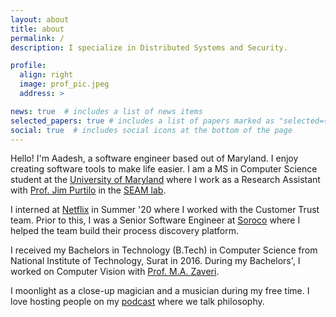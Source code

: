 ```yaml
---
layout: about
title: about
permalink: /
description: I specialize in Distributed Systems and Security.

profile:
  align: right
  image: prof_pic.jpeg
  address: >

news: true  # includes a list of news items
selected_papers: true # includes a list of papers marked as "selected={true}"
social: true  # includes social icons at the bottom of the page
---
```


Hello! I'm Aadesh, a software engineer based out of Maryland. I enjoy creating software tools to make life easier. 
I am a MS in Computer Science student at the [University of Maryland](https://www.cs.umd.edu/) where I work as a Research Assistant with 
[Prof. Jim Purtilo](https://seam.cs.umd.edu/purtilo/) in the [SEAM lab](https://seam.cs.umd.edu/team).  

I interned at [Netflix](www.netflix.com) in Summer '20 where I worked with the Customer Trust team. Prior to this, I was a 
Senior Software Engineer at [Soroco](www.soroco.com) where I helped the team build their process discovery platform. 

I received my Bachelors in Technology (B.Tech) in Computer Science from National Institute of Technology, Surat in 2016.
During my Bachelors', I worked on Computer Vision with [Prof. M.A. Zaveri](https://svnit.ac.in/maz/).

I moonlight as a close-up magician and a musician during my free time. I love hosting people on my 
[podcast](https://www.youtube.com/watch?v=7X3NYEAofUQ) where we talk philosophy.        